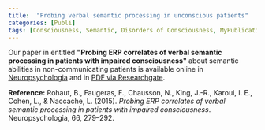 ```yaml
---
title:  "Probing verbal semantic processing in unconscious patients"
categories: [Publi]
tags: [Consciousness, Semantic, Disorders of Consciousness, MyPublications]
---
```


Our paper in entitled **"Probing ERP correlates of verbal semantic processing in patients with impaired consciousness"** about semantic abilities in non-communicating patients is available online in [Neuropsychologia] and in [PDF via Researchgate].

**Reference:** Rohaut, B., Faugeras, F., Chausson, N., King, J.-R., Karoui, I. E., Cohen, L., & Naccache, L. (2015). *Probing ERP correlates of verbal semantic processing in patients with impaired consciousness*. Neuropsychologia, 66, 279–292.


[Neuropsychologia]: http://www.sciencedirect.com/science/article/pii/S0028393214003741
[PDF via Researchgate]: https://www.researchgate.net/profile/Benjamin_Rohaut/publication/268690367_Probing_ERP_correlates_of_verbal_semantic_processing_in_patients_with_impaired_consciousness/links/5486ea540cf289302e2e289c/Probing-ERP-correlates-of-verbal-semantic-processing-in-patients-with-impaired-consciousness.pdf?origin=publication_detail&ev=pub_int_prw_xdl&msrp=wZlZZGCXidwG9AGWK_e1hCajwlpsnya7H36Dl7N2t8967zjeFInw1I8iKPZUQoAq5e5S5sTngXUWAPm7Zn0bmylsGqpKPQ2UBpiEcbIre8U.qEkdI0RPA1A9lIKcoEK6G4mugWAMHF03POZNQwrQCJNtpoEVCvKLNW3MFZ4b_ZrunSlU_JrOIdlu_ilcObA78g.fnsaYriACVMgcMlDatNC0vXGJfKrNR_7IlT2-SGfE7Jiy-Z9jOBmg2ymCwYC3YnPfeNonPdjxfe86wSwoa5lXg

[download PDF]:https://academic.oup.com/nc/article-pdf/2016/1/niw010/8739908/niw010.pdf
